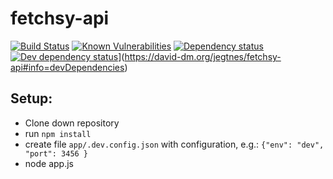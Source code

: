 # fetchsy-api
[![Build Status](https://travis-ci.org/jegtnes/fetchsy-api.svg?branch=master)](https://travis-ci.org/jegtnes/fetchsy-api) [![Known Vulnerabilities](https://snyk.io/test/github/jegtnes/fetchsy-api/badge.svg)](https://snyk.io/test/github/jegtnes/fetchsy-api)
[![Dependency status](https://david-dm.org/jegtnes/fetchsy-api.svg)](https://david-dm.org/jegtnes/fetchsy-api) [![Dev dependency status](https://david-dm.org/jegtnes/fetchsy-api/dev-status.svg)](https://david-dm.org/jegtnes/fetchsy-api/dev-status.svg)](https://david-dm.org/jegtnes/fetchsy-api#info=devDependencies)


## Setup:
- Clone down repository
- run `npm install`
- create file `app/.dev.config.json` with configuration, e.g.: `{"env": "dev", "port": 3456 }`
- node app.js
